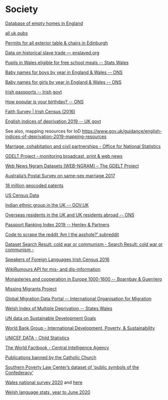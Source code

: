 # Society

[Database of empty homes in England](https://www.actiononemptyhomes.org/facts-and-figures)

[all uk pubs](https://www.pubsgalore.co.uk/)

[Permits for all exterior table & chairs in Edinburgh](https://www.edinburgh.gov.uk/licences-permits/view-existing-tables-chairs-permits/1)

[Data on historical slave trade — enslaved.org](https://enslaved.org/data)

[Pupils in Wales eligible for free school meals -- Stats Wales](https://statswales.gov.wales/Catalogue/Education-and-Skills/Schools-and-Teachers/Schools-Census/Pupil-Level-Annual-School-Census/Provision-of-Meals-and-Milk/pupilseligibleforfreeschoolmeals-by-localauthorityregion-year)

[Baby names for boys by year in England & Wales -- ONS](https://www.ons.gov.uk/peoplepopulationandcommunity/birthsdeathsandmarriages/livebirths/datasets/babynamesenglandandwalesbabynamesstatisticsboys)

[Baby names for girls by year in England & Wales -- ONS](https://www.ons.gov.uk/peoplepopulationandcommunity/birthsdeathsandmarriages/livebirths/datasets/babynamesenglandandwalesbabynamesstatisticsgirls)

[Irish passports -- Irish govt](https://www.dfa.ie/passports/open-data/)

[How popular is your birthday? -- ](https://www.ons.gov.uk/peoplepopulationandcommunity/birthsdeathsandmarriages/livebirths/articles/howpopularisyourbirthday/2015-12-18)<span style="text-decoration:underline;">ONS</span>

[Faith Survey | Irish Census (2016)](https://faithsurvey.co.uk/irish-census.html)

[English indices of deprivation 2019 -- UK govt](https://www.gov.uk/government/statistics/english-indices-of-deprivation-2019)

See also, mapping resources for IoD <span style="text-decoration:underline;">https://www.gov.uk/guidance/english-indices-of-deprivation-2019-mapping-resources</span>

[Marriage, cohabitation and civil partnerships - Office for National Statistics](https://www.ons.gov.uk/peoplepopulationandcommunity/birthsdeathsandmarriages/marriagecohabitationandcivilpartnerships)

[GDELT Project - monitoring broadcast, print & web news](https://www.gdeltproject.org/)

[Web News Ngram Datasets (WEB-NGRAM) – The GDELT Project](https://blog.gdeltproject.org/announcing-the-web-news-ngram-datasets-web-ngram/)

[Australia’s Postal Survey on same-sex marriage 2017](https://www.abs.gov.au/AUSSTATS/abs@.nsf/DetailsPage/1800.02017)

[18 million geocoded patents](https://dataverse.harvard.edu/dataset.xhtml?persistentId=doi:10.7910/DVN/OTTBDX)

<span style="text-decoration:underline;">US[ Census Data](https://data.census.gov/cedsci/)</span>

[Indian ethnic group in the UK -- GOV.UK](https://www.gov.uk/government/publications/ethnicity-facts-and-figures-indian-ethnic-group?utm_source=2dbdb1f4-d794-471c-ad67-b0815458dc71&utm_medium=email&utm_campaign=govuk-notifications&utm_content=weekly)

<span style="text-decoration:underline;">O[verseas residents in the UK and UK residents abroad -- ](https://www.ons.gov.uk/peoplepopulationandcommunity/leisureandtourism/datasets/travelandtourism)ONS</span>

<span style="text-decoration:underline;">Passport Ranking Index[ 2019 -- Henley & Partners](https://www.henleyglobal.com/download-hpi-2019/)</span>

[Code to scrape the reddit ‘Am I the asshole?’ subreddit](https://github.com/iterative/aita_dataset)

[Dataset Search Result: cold war or communism - Search Result: cold war or communism - ](https://ropercenter.cornell.edu/CFIDE/cf/action/catalog/catalogResult.cfm?keyword=cold%20war%20or%20communism&country=All%20Countries&organization=&type=&fromDate=1/1/1945&toDate=12/31/1991&search_x=65&search_y=13&sortBy=BEG_DATE_DESC)

[Speakers of Foreign Languages Irish Census 2016](http://census2016.geohive.ie/datasets/speakers-of-foreign-languages-by-language-spoken-administrative-county-census-2016-theme-2-5-ireland-2016-cso-osi/data)

[WikiRumours API for mis- and dis-information](https://www.wikirumours.org/explore_api)

<span style="text-decoration:underline;">M[onasteries and cooperation in Europe 1000-1600 -- Boarnbay & Guerriero](https://www.sciencedirect.com/science/article/pii/S2352340919310868)</span>

[Missing Migrants Project](https://missingmigrants.iom.int/about)

[Global Migration Data Portal ](https://gmdac.iom.int/global-migration-data-portal)<span style="text-decoration:underline;">-- International Organisation for Migration</span>

[Welsh Index of Multiple Deprivation -- States Wales](https://statswales.gov.wales/Catalogue/Community-Safety-and-Social-Inclusion/Welsh-Index-of-Multiple-Deprivation)

[UN data on Sustainable Development Goals](https://sdg-tracker.org/)

[World Bank Group - International Development, Poverty, & Sustainability](https://www.worldbank.org/)

[UNICEF DATA - Child Statistics](https://data.unicef.org/)

[The World Factbook - Central Intelligence Agency](https://www.cia.gov/library/publications/the-world-factbook/)

[Publications banned by the Catholic Church](https://github.com/aodhanlutetiae/index)

[Southern Poverty Law Center’s dataset of ‘public symbols of the Confederacy’](https://docs.google.com/spreadsheets/d/17ps4aqRyaIfpu7KdGsy2HRZaaQiXUfLrpUbaR9yS51E/edit#gid=40011151)

[Wales national survey 2020](https://gov.wales/national-survey-wales-results-viewer) and [here](https://gov.wales/national-survey-wales)

[Welsh language stats, year to June 2020](https://gov.wales/welsh-language-data-annual-population-survey-july-2019-june-2020)
